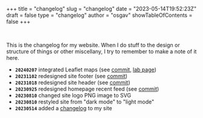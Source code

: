
+++
title = "changelog"
slug = "changelog"
date = "2023-05-14T19:52:23Z"
draft = false
type = "changelog"
author = "osgav"
showTableOfContents = false
+++

<br />

This is the changelog for my website. When I do stuff to the design or structure of things or other miscellany, I try to remember to make a note of it here. 

- **`20240207`** integrated Leaflet maps (see [commit](https://github.com/osgav/osgav-blog/commit/d1dbaea44dd3a7c8a44028169a466fa3dfad0e1c), [lab page](/lab/hugo-leaflet-integration.html))
- **`20231102`** redesigned site footer (see [commit](https://github.com/osgav/osgav-blog/commit/44bd4a65d00d95cd1ef4fe035a57004e213ff4cb))
- **`20231018`** redesigned site header (see [commit](https://github.com/osgav/osgav-blog/commit/07ba95f4c82629b5b5dfb83d3b2a79174cc6d93f))
- **`20230925`** redesigned homepage recent feed (see [commit](https://github.com/osgav/osgav-blog/commit/7a7259adc5652d41646e2e6c43733164958aeef3))
- **`20230810`** changed site logo PNG image to SVG
- **`20230810`** restyled site from "dark mode" to "light mode"
- **`20230514`** added a [changelog](/changelog.html) to my site

